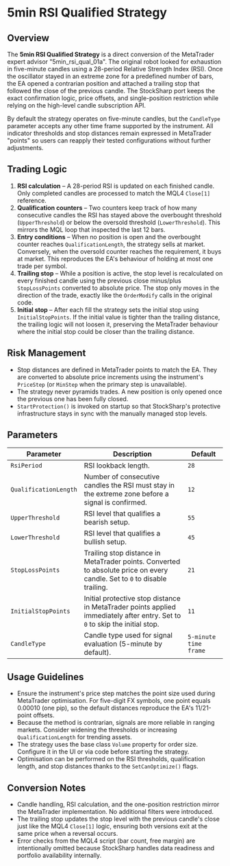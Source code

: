 # 5min RSI Qualified Strategy

## Overview

The **5min RSI Qualified Strategy** is a direct conversion of the MetaTrader expert advisor "5min_rsi_qual_01a". The original robot looked for exhaustion in five-minute candles using a 28-period Relative Strength Index (RSI). Once the oscillator stayed in an extreme zone for a predefined number of bars, the EA opened a contrarian position and attached a trailing stop that followed the close of the previous candle. The StockSharp port keeps the exact confirmation logic, price offsets, and single-position restriction while relying on the high-level candle subscription API.

By default the strategy operates on five-minute candles, but the `CandleType` parameter accepts any other time frame supported by the instrument. All indicator thresholds and stop distances remain expressed in MetaTrader "points" so users can reapply their tested configurations without further adjustments.

## Trading Logic

1. **RSI calculation** – A 28-period RSI is updated on each finished candle. Only completed candles are processed to match the MQL4 `Close[1]` reference.
2. **Qualification counters** – Two counters keep track of how many consecutive candles the RSI has stayed above the overbought threshold (`UpperThreshold`) or below the oversold threshold (`LowerThreshold`). This mirrors the MQL loop that inspected the last 12 bars.
3. **Entry conditions** – When no position is open and the overbought counter reaches `QualificationLength`, the strategy sells at market. Conversely, when the oversold counter reaches the requirement, it buys at market. This reproduces the EA's behaviour of holding at most one trade per symbol.
4. **Trailing stop** – While a position is active, the stop level is recalculated on every finished candle using the previous close minus/plus `StopLossPoints` converted to absolute price. The stop only moves in the direction of the trade, exactly like the `OrderModify` calls in the original code.
5. **Initial stop** – After each fill the strategy sets the initial stop using `InitialStopPoints`. If the initial value is tighter than the trailing distance, the trailing logic will not loosen it, preserving the MetaTrader behaviour where the initial stop could be closer than the trailing distance.

## Risk Management

- Stop distances are defined in MetaTrader points to match the EA. They are converted to absolute price increments using the instrument's `PriceStep` (or `MinStep` when the primary step is unavailable).
- The strategy never pyramids trades. A new position is only opened once the previous one has been fully closed.
- `StartProtection()` is invoked on startup so that StockSharp's protective infrastructure stays in sync with the manually managed stop levels.

## Parameters

| Parameter | Description | Default |
| --- | --- | --- |
| `RsiPeriod` | RSI lookback length. | `28` |
| `QualificationLength` | Number of consecutive candles the RSI must stay in the extreme zone before a signal is confirmed. | `12` |
| `UpperThreshold` | RSI level that qualifies a bearish setup. | `55` |
| `LowerThreshold` | RSI level that qualifies a bullish setup. | `45` |
| `StopLossPoints` | Trailing stop distance in MetaTrader points. Converted to absolute price on every candle. Set to `0` to disable trailing. | `21` |
| `InitialStopPoints` | Initial protective stop distance in MetaTrader points applied immediately after entry. Set to `0` to skip the initial stop. | `11` |
| `CandleType` | Candle type used for signal evaluation (5-minute by default). | `5-minute time frame` |

## Usage Guidelines

- Ensure the instrument's price step matches the point size used during MetaTrader optimisation. For five-digit FX symbols, one point equals 0.00010 (one pip), so the default distances reproduce the EA's 11/21-point offsets.
- Because the method is contrarian, signals are more reliable in ranging markets. Consider widening the thresholds or increasing `QualificationLength` for trending assets.
- The strategy uses the base class `Volume` property for order size. Configure it in the UI or via code before starting the strategy.
- Optimisation can be performed on the RSI thresholds, qualification length, and stop distances thanks to the `SetCanOptimize()` flags.

## Conversion Notes

- Candle handling, RSI calculation, and the one-position restriction mirror the MetaTrader implementation. No additional filters were introduced.
- The trailing stop updates the stop level with the previous candle's close just like the MQL4 `Close[1]` logic, ensuring both versions exit at the same price when a reversal occurs.
- Error checks from the MQL4 script (bar count, free margin) are intentionally omitted because StockSharp handles data readiness and portfolio availability internally.
